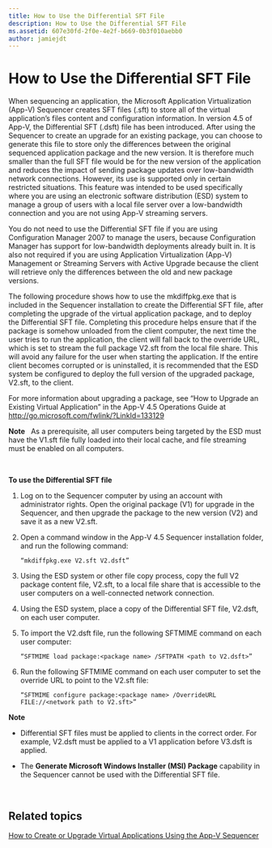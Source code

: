 ```yaml
---
title: How to Use the Differential SFT File
description: How to Use the Differential SFT File
ms.assetid: 607e30fd-2f0e-4e2f-b669-0b3f010aebb0
author: jamiejdt
---
```


# How to Use the Differential SFT File


When sequencing an application, the Microsoft Application Virtualization (App-V) Sequencer creates SFT files (.sft) to store all of the virtual application’s files content and configuration information. In version 4.5 of App-V, the Differential SFT (.dsft) file has been introduced. After using the Sequencer to create an upgrade for an existing package, you can choose to generate this file to store only the differences between the original sequenced application package and the new version. It is therefore much smaller than the full SFT file would be for the new version of the application and reduces the impact of sending package updates over low-bandwidth network connections. However, its use is supported only in certain restricted situations. This feature was intended to be used specifically where you are using an electronic software distribution (ESD) system to manage a group of users with a local file server over a low-bandwidth connection and you are not using App-V streaming servers.

You do not need to use the Differential SFT file if you are using Configuration Manager 2007 to manage the users, because Configuration Manager has support for low-bandwidth deployments already built in. It is also not required if you are using Application Virtualization (App-V) Management or Streaming Servers with Active Upgrade because the client will retrieve only the differences between the old and new package versions.

The following procedure shows how to use the mkdiffpkg.exe that is included in the Sequencer installation to create the Differential SFT file, after completing the upgrade of the virtual application package, and to deploy the Differential SFT file. Completing this procedure helps ensure that if the package is somehow unloaded from the client computer, the next time the user tries to run the application, the client will fall back to the override URL, which is set to stream the full package V2.sft from the local file share. This will avoid any failure for the user when starting the application. If the entire client becomes corrupted or is uninstalled, it is recommended that the ESD system be configured to deploy the full version of the upgraded package, V2.sft, to the client.

For more information about upgrading a package, see “How to Upgrade an Existing Virtual Application” in the App-V 4.5 Operations Guide at <http://go.microsoft.com/fwlink/?LinkId=133129>

**Note**  
As a prerequisite, all user computers being targeted by the ESD must have the V1.sft file fully loaded into their local cache, and file streaming must be enabled on all computers.

 

**To use the Differential SFT file**

1.  Log on to the Sequencer computer by using an account with administrator rights. Open the original package (V1) for upgrade in the Sequencer, and then upgrade the package to the new version (V2) and save it as a new V2.sft.

2.  Open a command window in the App-V 4.5 Sequencer installation folder, and run the following command:

    `“mkdiffpkg.exe V2.sft V2.dsft”`

3.  Using the ESD system or other file copy process, copy the full V2 package content file, V2.sft, to a local file share that is accessible to the user computers on a well-connected network connection.

4.  Using the ESD system, place a copy of the Differential SFT file, V2.dsft, on each user computer.

5.  To import the V2.dsft file, run the following SFTMIME command on each user computer:

    `“SFTMIME load package:<package name> /SFTPATH <path to V2.dsft>”`

6.  Run the following SFTMIME command on each user computer to set the override URL to point to the V2.sft file:

    `“SFTMIME configure package:<package name> /OverrideURL FILE://<network path to V2.sft>”`

**Note**  
-   Differential SFT files must be applied to clients in the correct order. For example, V2.dsft must be applied to a V1 application before V3.dsft is applied.

-   The **Generate Microsoft Windows Installer (MSI) Package** capability in the Sequencer cannot be used with the Differential SFT file.

 

## Related topics


[How to Create or Upgrade Virtual Applications Using the App-V Sequencer](how-to-create-or-upgrade-virtual-applications-using--the-app-v-sequencer.md)

 

 





